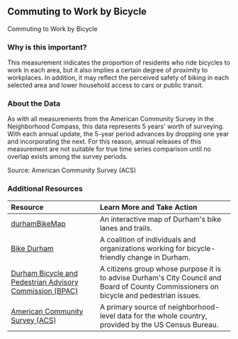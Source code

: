 ## Commuting to Work by Bicycle
Commuting to Work by Bicycle

### Why is this important?
This measurement indicates the proportion of residents who ride bicycles to work in each area, but it also implies a certain degree of proximity to workplaces. In addition, it may reflect the perceived safety of biking in each selected area and lower household access to cars or public transit.


### About the Data
As with all measurements from the American Community Survey in the Neighborhood Compass, this data represents 5 years' worth of surveying. With each annual update, the 5-year period advances by dropping one year and incorporating the next. For this reason, annual releases of this measurement are not suitable for true time series comparison until no overlap exists among the survey periods.

Source: American Community Survey (ACS)  

### Additional Resources

|Resource | Learn More and Take Action | 
|:--- | :--- |
|[durhamBikeMap](http://gisweb.durhamnc.gov/durhambikemap/index.html) | An interactive map of Durham's bike lanes and trails.
|[Bike Durham](http://bikedurham.org/)| A coalition of individuals and organizations working for bicycle-friendly change in Durham.
|[Durham Bicycle and Pedestrian Advisory Commission (BPAC)](http://www.bikewalkdurham.org/) | A citizens group whose purpose it is to advise Durham's City Council and Board of County Commissioners on bicycle and pedestrian issues.
|[American Community Survey (ACS)](https://www.census.gov/acs/www/) | A primary source of neighborhood-level data for the whole country, provided by the US Census Bureau.

